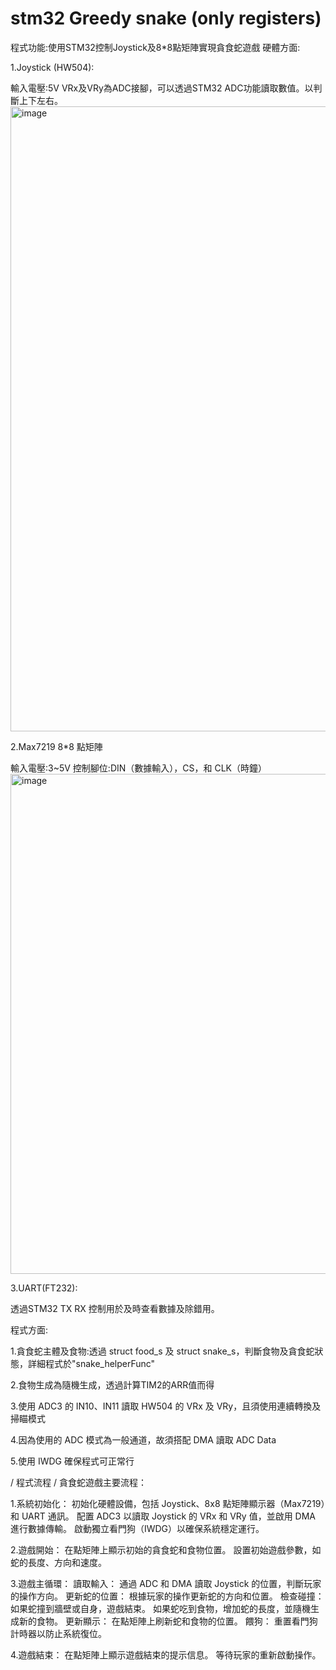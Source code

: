 # stm32 Greedy snake (only registers)
程式功能:使用STM32控制Joystick及8*8點矩陣實現貪食蛇遊戲
硬體方面:

1.Joystick (HW504):

輸入電壓:5V
VRx及VRy為ADC接腳，可以透過STM32 ADC功能讀取數值。以判斷上下左右。
<img width="1000" height="1000" alt="image" src="https://github.com/user-attachments/assets/f2e97745-07eb-44cd-a29b-6d636589e96b" />


2.Max7219 8*8 點矩陣

輸入電壓:3~5V
控制腳位:DIN（數據輸入），CS，和 CLK（時鐘）
<img width="800" height="800" alt="image" src="https://github.com/user-attachments/assets/f633d635-5d8b-4b4e-901a-2a903cde3ed4" />


3.UART(FT232):

透過STM32 TX RX 控制用於及時查看數據及除錯用。

程式方面:

1.貪食蛇主體及食物:透過 struct food_s 及 struct snake_s，判斷食物及貪食蛇狀態，詳細程式於"snake_helperFunc"

2.食物生成為隨機生成，透過計算TIM2的ARR值而得

3.使用 ADC3 的 IN10、IN11 讀取 HW504 的 VRx 及 VRy，且須使用連續轉換及掃瞄模式

4.因為使用的 ADC 模式為一般通道，故須搭配 DMA 讀取 ADC Data

5.使用 IWDG 確保程式可正常行

/  程式流程  /
貪食蛇遊戲主要流程：

1.系統初始化：
初始化硬體設備，包括 Joystick、8x8 點矩陣顯示器（Max7219）和 UART 通訊。
配置 ADC3 以讀取 Joystick 的 VRx 和 VRy 值，並啟用 DMA 進行數據傳輸。
啟動獨立看門狗（IWDG）以確保系統穩定運行。

2.遊戲開始：
在點矩陣上顯示初始的貪食蛇和食物位置。
設置初始遊戲參數，如蛇的長度、方向和速度。

3.遊戲主循環：
讀取輸入： 通過 ADC 和 DMA 讀取 Joystick 的位置，判斷玩家的操作方向。
更新蛇的位置： 根據玩家的操作更新蛇的方向和位置。
檢查碰撞：
如果蛇撞到牆壁或自身，遊戲結束。
如果蛇吃到食物，增加蛇的長度，並隨機生成新的食物。
更新顯示： 在點矩陣上刷新蛇和食物的位置。
餵狗： 重置看門狗計時器以防止系統復位。

4.遊戲結束：
在點矩陣上顯示遊戲結束的提示信息。
等待玩家的重新啟動操作。
